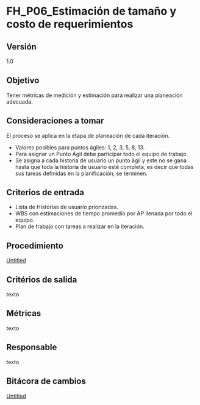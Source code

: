# FH_P06_Estimación de tamaño y costo de requerimientos

## Versión

1.0

## **Objetivo**

Tener métricas de medición y estimación para realizar una planeación adecuada.

## **Consideraciones a tomar**

El proceso se aplica en la etapa de planeación de cada iteración.

- Valores posibles para puntos ágiles: 1, 2, 3, 5, 8, 13.
- Para asignar un Punto Ágil debe participar todo el equipo de trabajo.
- Se asigna a cada historia de usuario un punto ágil y este no se gana hasta que toda la historia de usuario esté completa, es decir que todas sus tareas definidas en la planificación, se terminen.

## **Criterios de entrada**

- Lista de Historias de usuario priorizadas.
- WBS con estimaciones de tiempo promedio por AP llenada por todo el equipo.
- Plan de trabajo con tareas a realizar en la iteración.

## **Procedimiento**

[Untitled](FH_P06_Estimacio%CC%81n%20de%20taman%CC%83o%20y%20costo%20de%20requerimi%20b5925f6bebbc437ab85086aeb9b6626e/Untitled%20Database%2098d4639733304d7bac255074bc54cc04.csv)

## **Critérios de salida**

texto

## **Métricas**

texto

## **Responsable**

texto

## Bitácora de cambios

[Untitled](FH_P06_Estimacio%CC%81n%20de%20taman%CC%83o%20y%20costo%20de%20requerimi%20b5925f6bebbc437ab85086aeb9b6626e/Untitled%20Database%20cfd6a5d4997e45e3b625c01642a86982.csv)